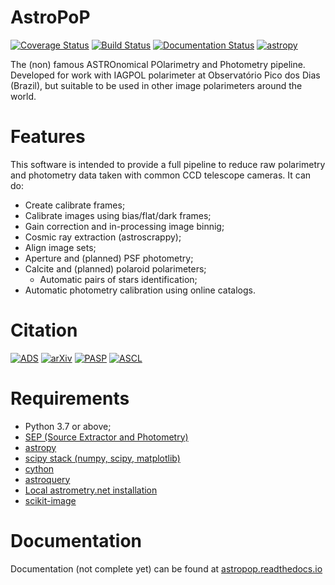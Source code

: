 # AstroPoP

[![Coverage Status](https://coveralls.io/repos/github/juliotux/astropop/badge.svg?branch=master)](https://coveralls.io/github/juliotux/astropop?branch=master)
[![Build Status](https://travis-ci.org/juliotux/astropop.svg?branch=master)](https://travis-ci.org/juliotux/astropop)
[![Documentation Status](https://readthedocs.org/projects/astropop/badge/?version=latest)](https://astropop.readthedocs.io/en/latest/?badge=latest)
[![astropy](http://img.shields.io/badge/powered%20by-AstroPy-orange.svg?style=flat)](http://www.astropy.org/)

The (non) famous ASTROnomical POlarimetry and Photometry pipeline. Developed for work with IAGPOL polarimeter at Observatório Pico dos Dias (Brazil), but suitable to be used in other image polarimeters around the world.

# Features

This software is intended to provide a full pipeline to reduce raw polarimetry and photometry data taken with common CCD telescope cameras. It can do:
- Create calibrate frames;
- Calibrate images using bias/flat/dark frames;
- Gain correction and in-processing image binnig;
- Cosmic ray extraction (astroscrappy);
- Align image sets;
- Aperture and (planned) PSF photometry;
- Calcite and (planned) polaroid polarimeters;
  - Automatic pairs of stars identification;
- Automatic photometry calibration using online catalogs.

# Citation

[![ADS](http://img.shields.io/badge/ADS-2019PASP..131b4501N-blue.svg?style=flat)](https://ui.adsabs.harvard.edu/abs/2019PASP..131b4501N/abstract)
[![arXiv](http://img.shields.io/badge/arXiv-1811.01408-red.svg?style=flat)](https://arxiv.org/abs/1811.01408)
[![PASP](http://img.shields.io/badge/PASP-pp.024501-blue.svg?style=flat)](https://iopscience.iop.org/article/10.1088/1538-3873/aaecc2)
[![ASCL](https://img.shields.io/badge/ascl-1805.024-blue.svg?colorB=262255)](http://ascl.net/1805.024)

# Requirements
- Python 3.7 or above;
- [SEP (Source Extractor and Photometry)](https://sep.readthedocs.io/)
- [astropy](https://www.astropy.org/)
- [scipy stack (numpy, scipy, matplotlib)](https://www.scipy.org/)
- [cython](http://cython.org/)
- [astroquery](https://github.com/astropy/astroquery)
- [Local astrometry.net installation](https://astrometry.net)
- [scikit-image](http://scikit-image.org/)

# Documentation

Documentation (not complete yet) can be found at [astropop.readthedocs.io](https://astropop.readthedocs.io)
